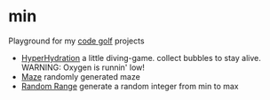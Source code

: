 min
=========

Playground for my [code golf] projects

  - [HyperHydration] a little diving-game. collect bubbles to stay alive. WARNING: Oxygen is runnin' low! 
  - [Maze] randomly generated maze
  - [Random Range] generate a random integer from min to max

[code golf]:http://en.wikipedia.org/wiki/Code_golf
[HyperHydration]:https://github.com/misantronic/min/tree/master/hyperhydration
[Maze]:https://github.com/misantronic/min/tree/master/maze
[Random Range]:https://github.com/misantronic/min/tree/master/random_range